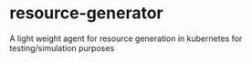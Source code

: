 # resource-generator
A light weight agent for resource generation in kubernetes for testing/simulation purposes
